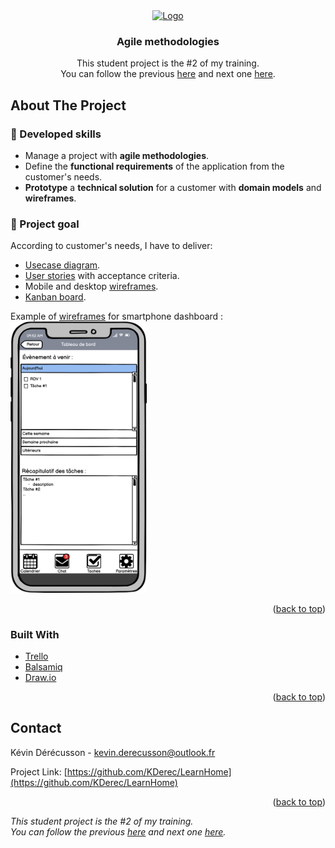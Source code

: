 <div id="top"></div>


<!-- PROJECT LOGO -->
<div align="center">
  <a href="https://user.oc-static.com/upload/2020/09/07/15994931316367_logo%20dev.png">
  <img src="https://user.oc-static.com/upload/2020/09/07/15994931316367_logo%20dev.png" alt="Logo" width="160" height="80">
  </a>

<h3 align="center">Agile methodologies</h3>
  <p align="center">
    This student project is the #2 of my training.<br>You can follow the previous <a href="https://github.com/KDerec/bookscrap">here</a> and next one <a href="https://github.com/KDerec/chesstournamentmanager">here</a>.
  </p>
</div>

<!-- ABOUT THE PROJECT -->
## About The Project
### 🌱 Developed skills
- Manage a project with **agile methodologies**.
- Define the **functional requirements** of the application from the customer's needs.
- **Prototype** a **technical solution** for a customer with **domain models** and **wireframes**.
### 🚀 Project goal
According to customer's needs, I have to deliver:
- [Usecase diagram](https://github.com/KDerec/LearnHome/blob/main/use_case_diagram.pdf).
- [User stories](https://github.com/KDerec/LearnHome/blob/main/user_stories.pdf) with acceptance criteria.
- Mobile and desktop [wireframes](https://github.com/KDerec/LearnHome/tree/main/wireframes).
- [Kanban board](https://trello.com/b/aKV0xURc/learnhome).

Example of [wireframes](https://github.com/KDerec/LearnHome/tree/main/wireframes) for smartphone dashboard :
<a href="https://github.com/KDerec/LearnHome/blob/main/wireframes/Tableau%20de%20bord%20(Smartphone).png"><img src="https://github.com/KDerec/LearnHome/blob/main/wireframes/Tableau%20de%20bord%20(Smartphone).png" alt="Logo" width="218" height="433.5"></a>

<p align="right">(<a href="#top">back to top</a>)</p>


### Built With

* [Trello](https://trello.com/)
* [Balsamiq](https://balsamiq.com/)
* [Draw.io](https://drawio-app.com/)

<p align="right">(<a href="#top">back to top</a>)</p>

<!-- CONTACT -->
## Contact

Kévin Dérécusson - kevin.derecusson@outlook.fr

Project Link: [https://github.com/KDerec/LearnHome](https://github.com/KDerec/LearnHome)

<p align="right">(<a href="#top">back to top</a>)</p>


<i>This student project is the #2 of my training.<br>You can follow the previous <a href="https://github.com/KDerec/bookscrap">here</a> and next one <a href="https://github.com/KDerec/chesstournamentmanager">here</a>.</i>

